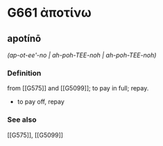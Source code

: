 # G661 ἀποτίνω

## apotínō

_(ap-ot-ee'-no | ah-poh-TEE-noh | ah-poh-TEE-noh)_

### Definition

from [[G575]] and [[G5099]]; to pay in full; repay.

- to pay off, repay

### See also

[[G575]], [[G5099]]

